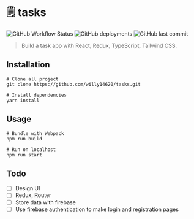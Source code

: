 # 🗒️ tasks

![GitHub Workflow Status](https://img.shields.io/github/workflow/status/willy14620/todo_app/Build-and-Deploy?style=flat-square)
![GitHub deployments](https://img.shields.io/github/deployments/willy14620/todo_app/github-pages?label=gh-pages&style=flat-square)
![GitHub last commit](https://img.shields.io/github/last-commit/willy14620/todo_app?style=flat-square)

> Build a task app with React, Redux, TypeScript, Tailwind CSS.

## Installation

```shell
# Clone all project
git clone https://github.com/willy14620/tasks.git

# Install dependencies
yarn install
```

## Usage

```shell
# Bundle with Webpack
npm run build

# Run on localhost
npm run start
```

## Todo

- [ ] Design UI
- [ ] Redux, Router
- [ ] Store data with firebase
- [ ] Use firebase authentication to make login and registration pages
